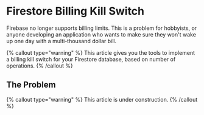 # Firestore Billing Kill Switch

Firebase no longer supports billing limits. This is a problem for hobbyists, or anyone developing an application who wants to make sure they won't wake up one day with a multi-thousand dollar bill.

{% callout type="warning" %}
This article gives you the tools to implement a billing kill switch for your Firestore database, based on number of operations.
{% /callout %}

## The Problem

{% callout type="warning" %}
This article is under construction.
{% /callout %}
